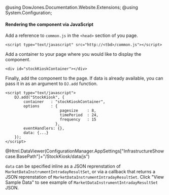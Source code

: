 ﻿@using DowJones.Documentation.Website.Extensions;
@using System.Configuration;
#### Rendering the component via JavaScript

Add a reference to `common.js` in the `<head>` section of you page.

	<script type="text/javascript" src="http://<tbd>/common.js"></script>

Add a container to your page where you would like to display the component.

	<div id="stockKioskContainer"></div>

Finally, add the component to the page.
If data is already available, you can pass it in as an argument to `DJ.add` function.

	<script type="text/javascript">
		DJ.add("StockKiosk", {
			container	: "stockKioskContainer",
	        options		: {
							pagesize	: 8,
							timePeriod	: 24,
							frequency   : 15 
						  },
			eventHandlers: {},
            data: {...}
		}); 
	</script>	

@Html.DataViewer(ConfigurationManager.AppSettings["InfrastructureShowcase.BasePath"]+"/StockKiosk/data/js")

`data` can be specified inline as a JSON reprenstation of `MarketDataInstrumentIntradayResultSet`, or via a callback that returns a JSON reprenstation of `MarketDataInstrumentIntradayResultSet`. 
Click "View Sample Data" to see example of `MarketDataInstrumentIntradayResultSet` JSON.
